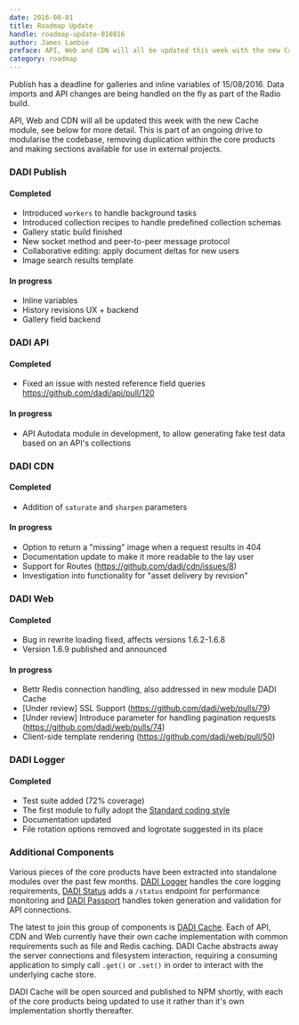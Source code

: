 ```yaml
---
date: 2016-08-01
title: Roadmap Update
handle: roadmap-update-010816
author: James Lambie
preface: API, Web and CDN will all be updated this week with the new Cache module, see below for more detail.
category: roadmap
---
```


Publish has a deadline for galleries and inline variables of 15/08/2016. Data imports and API changes are being handled on the fly as part of the Radio build.

API, Web and CDN will all be updated this week with the new Cache module, see below for more detail. This is part of an ongoing drive to modularise the codebase, removing duplication within the core products and making sections available for use in external projects.

### DADI Publish

#### Completed

* Introduced `workers` to handle background tasks
* Introduced collection recipes to handle predefined collection schemas
* Gallery static build finished
* New socket method and peer-to-peer message protocol
* Collaborative editing: apply document deltas for new users
* Image search results template

#### In progress

* Inline variables
* History revisions UX + backend
* Gallery field backend

### DADI API

#### Completed

* Fixed an issue with nested reference field queries https://github.com/dadi/api/pull/120

#### In progress

* API Autodata module in development, to allow generating fake test data based on an API's collections

### DADI CDN

#### Completed

* Addition of `saturate` and `sharpen` parameters

#### In progress

* Option to return a "missing" image when a request results in 404
* Documentation update to make it more readable to the lay user
* Support for Routes (https://github.com/dadi/cdn/issues/8)
* Investigation into functionality for "asset delivery by revision"

### DADI Web

#### Completed

* Bug in rewrite loading fixed, affects versions 1.6.2-1.6.8
* Version 1.6.9 published and announced

#### In progress

* Bettr Redis connection handling, also addressed in new module DADI Cache
* [Under review] SSL Support (https://github.com/dadi/web/pulls/79)
* [Under review] Introduce parameter for handling pagination requests (https://github.com/dadi/web/pulls/74)
* Client-side template rendering (https://github.com/dadi/web/pull/50)

### DADI Logger

#### Completed

* Test suite added (72% coverage)
* The first module to fully adopt the [Standard coding style](http://standardjs.com/rules.html)
* Documentation updated
* File rotation options removed and logrotate suggested in its place

### Additional Components

Various pieces of the core products have been extracted into standalone modules over the past few months. [DADI Logger](https://github.com/dadi/logger) handles the core logging requirements, [DADI Status](https://github.com/dadi/status) adds a `/status` endpoint for performance monitoring and [DADI Passport](https://github.com/dadi/passport) handles token generation and validation for
API connections.

The latest to join this group of components is [DADI Cache](https://github.com/dadi/cache). Each of API, CDN and Web currently have their own cache implementation with common requirements such as file and Redis caching. DADI Cache abstracts away the server connections and filesystem interaction, requiring a consuming application to simply call `.get()` or `.set()` in order to interact with the underlying cache store.

DADI Cache will be open sourced and published to NPM shortly, with each of the core products being updated to use it rather than it's own implementation shortly thereafter.
